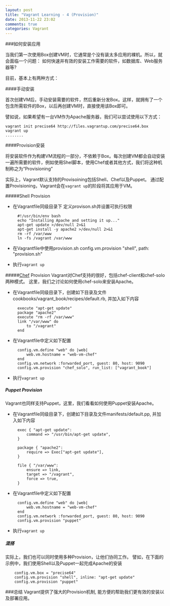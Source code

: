 ```yaml
---
layout: post
title: "Vagrant Learning - 4 (Provision)"
date: 2013-11-22 23:02
comments: true
categories: Vagrant
---
```



###如何安装应用

当我们第一次使用Box创建VM时，它通常是个没有装太多应用的裸机。所以，就会面临一个问题：
如何快速并有效的安装工作需要的软件，如数据库、Web服务器等?

目前，基本上有两种方式：

####手动安装

<!--More-->

首次创建VM后，手动安装需要的软件，然后重新分发Box。这样，就拥有了一个包含所需软件的Box，以后再创建VM时，直接使用该Box即可。

譬如说，如果希望有一台VM作为Apache服务器，我们可以尝试使用以下方式：


	vagrant init precise64 http://files.vagrantup.com/precise64.box
	vagrant up
	........


####Provision安装

将安装软件作为构建VM流程的一部分，不依赖于Box。每次创建VM都会自动安装一遍所需要的软件，例如使用Shel脚本，使用Chef或者其他方式，我们将这种机制称之为“Provisioning”

实际上，Vagrant默认支持的Provisoining包括Shell、Chef以及Puppet。 
通过配置Provisioning，Vagrant会在```vagrant up```的阶段将其应用于VM。


#####Shell Provision

* 在Vagrantfile同级目录下 定义provison.sh并设置可执行权限
  
		#!/usr/bin/env bash
		echo "Installing Apache and setting it up..."
		apt-get update >/dev/null 2>&1
		apt-get install -y apache2 >/dev/null 2>&1
		rm -rf /var/www
		ln -fs /vagrant /var/www

* 在Vagrantfile中使用provision.sh
	config.vm.provision "shell", path: "provision.sh"

* 执行```vagrant up```	

#####[Chef](http://www.opscode.com) Provision
Vagrant对Chef支持的很好，包括chef-client和chef-solo两种模式。
这里，我们之讨论如何使用chef-solo来安装Apache。

* 在Vagrantfile同级目录下，创建如下目录及文件cookbooks/vagrant_book/recipes/default.rb, 并加入如下内容

		execute "apt-get update"
		package "apache2"
		execute "rm -rf /var/www" 
		link "/var/www" do
			to "/vagrant" 
		end

* 在Vagrantfile中定义如下配置	

		config.vm.define "web" do |web|
			web.vm.hostname = "web-vm-chef"
		end 
		config.vm.network :forwarded_port, guest: 80, host: 9090
		config.vm.provision "chef_solo", run_list: ["vagrant_book"]

* 执行```vagrant up```

##### Puppet Provision

Vagrant也同样支持Puppet，这里，我们看看如何使用Puppet安装Apache。

* 在Vagrantfile同级目录下，创建如下目录及文件manifests/default.pp, 并加入如下内容

		exec { "apt-get update":
			command => "/usr/bin/apt-get update",
		}

		package { "apache2":
			require => Exec["apt-get update"],
		}

		file { "/var/www": 
			ensure => link, 
			target => "/vagrant", 
			force => true,
		}

* 在Vagrantfile中定义如下配置	

  		config.vm.define "web" do |web|
    		web.vm.hostname = "web-vm-chef"
  		end 
  		config.vm.network :forwarded_port, guest: 80, host: 9090
  		config.vm.provision "puppet"

* 执行```vagrant up```  

##### 混搭

实际上，我们也可以同时使用多种Provision，让他们协同工作。
譬如，在下面的示例中，我们使用Shell以及Puppet一起完成Apache的安装

		config.vm.box = "precise64"
		config.vm.provision "shell", inline: "apt-get update" 
		config.vm.provision "puppet"


###总结
Vagrant提供了强大的Provision机制, 能方便的帮助我们更有效的安装以及部署应用。

